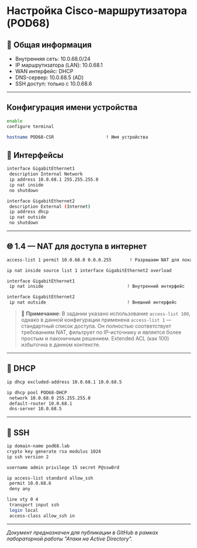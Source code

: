 
# Настройка Cisco-маршрутизатора (POD68)

## 📘 Общая информация

- Внутренняя сеть: 10.0.68.0/24
- IP маршрутизатора (LAN): 10.0.68.1
- WAN интерфейс: DHCP
- DNS-сервер: 10.0.68.5 (AD)
- SSH доступ: только с 10.0.68.6

---

## Конфигурация имени устройства

```bash
enable
configure terminal

hostname POD68-CSR                    ! Имя устройства
```

## 🔧 Интерфейсы

```bash
interface GigabitEthernet1
 description Internal Network
 ip address 10.0.68.1 255.255.255.0
 ip nat inside
 no shutdown

interface GigabitEthernet2
 description External (Internet)
 ip address dhcp
 ip nat outside
 no shutdown
```

---

## 🌐 1.4 — NAT для доступа в интернет

```bash
access-list 1 permit 10.0.68.0 0.0.0.255       ! Разрешаем NAT для локальной сети

ip nat inside source list 1 interface GigabitEthernet2 overload

interface GigabitEthernet1
 ip nat inside                                ! Внутренний интерфейс

interface GigabitEthernet2
 ip nat outside                               ! Внешний интерфейс
```

> 💬 **Примечание**: В задании указано использование `access-list 100`, однако в данной конфигурации применена `access-list 1` — стандартный список доступа. Он полностью соответствует требованиям NAT, фильтрует по IP-источнику и является более простым и лаконичным решением. Extended ACL (как 100) избыточна в данном контексте.

---

## 📡 DHCP

```bash
ip dhcp excluded-address 10.0.68.1 10.0.68.5

ip dhcp pool POD68-DHCP
 network 10.0.68.0 255.255.255.0
 default-router 10.0.68.1
 dns-server 10.0.68.5
```

---

## 🔐 SSH

```bash
ip domain-name pod68.lab
crypto key generate rsa modulus 1024
ip ssh version 2

username admin privilege 15 secret P@ssw0rd

ip access-list standard allow_ssh
 permit 10.0.68.6
 deny any

line vty 0 4
 transport input ssh
 login local
 access-class allow_ssh in
```

---

_Документ предназначен для публикации в GitHub в рамках лабораторной работы "Атаки на Active Directory"._
